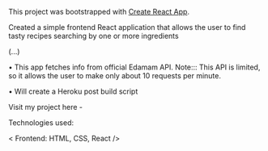 This project was bootstrapped with [Create React App](https://github.com/facebook/create-react-app).


Created a simple frontend React application that allows the user to find tasty recipes searching by one or more ingredients


(...)

• This app fetches info from official Edamam API. Note::: This API is limited, so it allows the user to make only about 10 requests per minute.


•	Will create a Heroku post build script



Visit my project here - 


Technologies used:

< Frontend: HTML, CSS, React />
